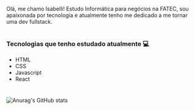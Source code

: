  Olá, me chamo Isabelli! Estudo Informática para negócios na FATEC, sou apaixonada por tecnologia e atualmente tenho me dedicado a me tornar uma dev fullstack.  
 #

<h3>Tecnologias que tenho estudado atualmente  💻</h3>

<ul>
  <li>HTML</li>
  <li>CSS</li>
  <li>Javascript</li>
  <li>React</li>
</ul>

#



![Anurag's GitHub stats](https://github-readme-stats.vercel.app/api?username=p-isabelli&show_icons=true&theme=radical)

#


